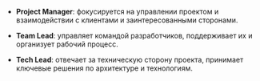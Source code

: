 
- **Project Manager**: фокусируется на управлении проектом и взаимодействии с клиентами и заинтересованными сторонами.

- **Team Lead**: управляет командой разработчиков, поддерживает их и организует рабочий процесс.

- **Tech Lead**: отвечает за техническую сторону проекта, принимает ключевые решения по архитектуре и технологиям.
